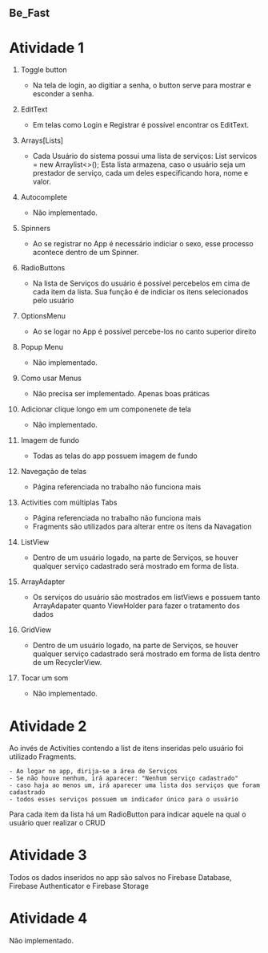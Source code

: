 ## Be_Fast


# Atividade 1

1. Toggle button
    - Na tela de login, ao digitiar a senha, o button serve para mostrar e esconder a senha.

2. EditText
    - Em telas como Login e Registrar é possível encontrar os EditText.
  
3. Arrays[Lists]
    - Cada Usuário do sistema possui uma lista de serviços: List<Servico> servicos = new Arraylist<>(); Esta lista armazena, caso o usuário seja um prestador de serviço, cada um deles especificando hora, nome e valor.
  
4. Autocomplete
   - Não implementado.
 
5. Spinners
    - Ao se registrar no App é necessário indiciar o sexo, esse processo acontece dentro de um Spinner.
  
6. RadioButtons
    - Na lista de Serviços do usuário é possível percebelos em cima de cada item da lista. Sua função é de indiciar os itens selecionados pelo usuário
   
7. OptionsMenu
    - Ao se logar no App é possível percebe-los no canto superior direito
    
8. Popup Menu
    - Não implementado.
   
9. Como usar Menus
    - Não precisa ser implementado. Apenas boas práticas
    
10. Adicionar clique longo em um componenete de tela
    - Não implementado.

11. Imagem de fundo
    - Todas as telas do app possuem imagem de fundo
  
12. Navegação de telas
    - Página referenciada no trabalho não funciona mais
   
13. Activities	com	múltiplas	Tabs
    - Página referenciada no trabalho não funciona mais
    - Fragments são utilizados para alterar entre os itens da Navagation 

14. ListView
    - Dentro de um usuário logado, na parte de Serviços, se houver qualquer serviço cadastrado será mostrado em forma de lista.
  
15. ArrayAdapter
    - Os serviços do usuário são mostrados em listViews e possuem tanto ArrayAdapater quanto ViewHolder para fazer o tratamento dos dados

16. GridView
    - Dentro de um usuário logado, na parte de Serviços, se houver qualquer serviço cadastrado será mostrado em forma de lista dentro de um RecyclerView.
  
17. Tocar um som
    - Não implementado.

# Atividade 2
  Ao invés de Activities contendo a list de itens inseridas pelo usuário foi utilizado Fragments.
  
    - Ao logar no app, dirija-se a área de Serviços
    - Se não houve nenhum, irá aparecer: "Nenhum serviço cadastrado"
    - caso haja ao menos um, irá aparecer uma lista dos serviços que foram cadastrado
    - todos esses serviços possuem um indicador único para o usuário
  
  Para cada item da lista há um RadioButton para indicar aquele na qual o usuário quer realizar o CRUD
  
  # Atividade 3
   Todos os dados inseridos no app são salvos no Firebase Database, Firebase Authenticator e Firebase Storage
   
   
  # Atividade 4
   Não implementado.
   
    
